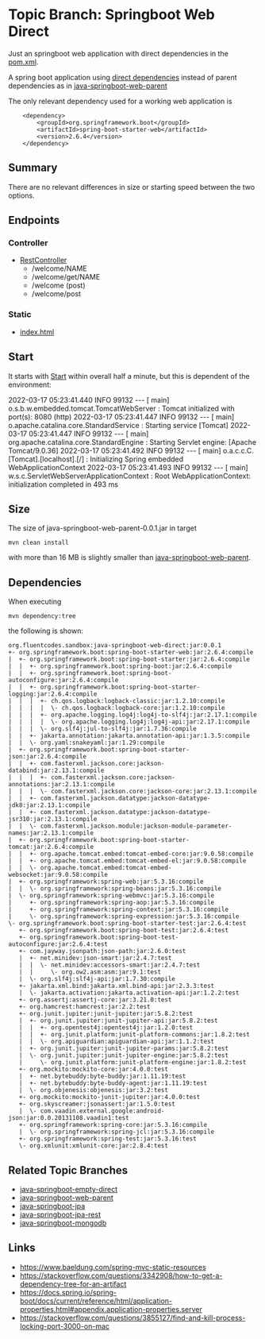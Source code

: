# Topic Branch: Springboot Web Direct
Just an springboot web application with direct dependencies in the 
[pom.xml](pom.xml).

A spring boot application using [direct dependencies](pom.xml) instead of
parent dependencies as in [java-springboot-web-parent](../../tree/java-springboot-web-parent)

The only relevant dependency used for a working web application is

		<dependency>
			<groupId>org.springframework.boot</groupId>
			<artifactId>spring-boot-starter-web</artifactId>
			<version>2.6.4</version>
		</dependency>

## Summary
There are no relevant differences in size or starting speed between the two options.

## Endpoints
### Controller
* [RestController](main/sources/RestController.java)
  * /welcome/NAME
  * /welcome/get/NAME
  * /welcome (post)
  * /welcome/post

### Static
* [index.html](resources-main/static/index.html)

## Start
It starts with [Start](main/sources/Start.java) within overall half a minute, but this is dependent of the environment: 

2022-03-17 05:23:41.440  INFO 99132 --- [           main] o.s.b.w.embedded.tomcat.TomcatWebServer  : Tomcat initialized with port(s): 8080 (http)
2022-03-17 05:23:41.447  INFO 99132 --- [           main] o.apache.catalina.core.StandardService   : Starting service [Tomcat]
2022-03-17 05:23:41.447  INFO 99132 --- [           main] org.apache.catalina.core.StandardEngine  : Starting Servlet engine: [Apache Tomcat/9.0.36]
2022-03-17 05:23:41.492  INFO 99132 --- [           main] o.a.c.c.C.[Tomcat].[localhost].[/]       : Initializing Spring embedded WebApplicationContext
2022-03-17 05:23:41.493  INFO 99132 --- [           main] w.s.c.ServletWebServerApplicationContext : Root WebApplicationContext: initialization completed in 493 ms
## Size
The size of java-springboot-web-parent-0.0.1.jar in target 

    mvn clean install

with more than 16 MB is slightly smaller than [java-springboot-web-parent](../../tree/java-springboot-web-parent). 

## Dependencies
When executing 
   
    mvn dependency:tree

the following is shown: 

    org.fluentcodes.sandbox:java-springboot-web-direct:jar:0.0.1
    +- org.springframework.boot:spring-boot-starter-web:jar:2.6.4:compile
    |  +- org.springframework.boot:spring-boot-starter:jar:2.6.4:compile
    |  |  +- org.springframework.boot:spring-boot:jar:2.6.4:compile
    |  |  +- org.springframework.boot:spring-boot-autoconfigure:jar:2.6.4:compile
    |  |  +- org.springframework.boot:spring-boot-starter-logging:jar:2.6.4:compile
    |  |  |  +- ch.qos.logback:logback-classic:jar:1.2.10:compile
    |  |  |  |  \- ch.qos.logback:logback-core:jar:1.2.10:compile
    |  |  |  +- org.apache.logging.log4j:log4j-to-slf4j:jar:2.17.1:compile
    |  |  |  |  \- org.apache.logging.log4j:log4j-api:jar:2.17.1:compile
    |  |  |  \- org.slf4j:jul-to-slf4j:jar:1.7.36:compile
    |  |  +- jakarta.annotation:jakarta.annotation-api:jar:1.3.5:compile
    |  |  \- org.yaml:snakeyaml:jar:1.29:compile
    |  +- org.springframework.boot:spring-boot-starter-json:jar:2.6.4:compile
    |  |  +- com.fasterxml.jackson.core:jackson-databind:jar:2.13.1:compile
    |  |  |  +- com.fasterxml.jackson.core:jackson-annotations:jar:2.13.1:compile
    |  |  |  \- com.fasterxml.jackson.core:jackson-core:jar:2.13.1:compile
    |  |  +- com.fasterxml.jackson.datatype:jackson-datatype-jdk8:jar:2.13.1:compile
    |  |  +- com.fasterxml.jackson.datatype:jackson-datatype-jsr310:jar:2.13.1:compile
    |  |  \- com.fasterxml.jackson.module:jackson-module-parameter-names:jar:2.13.1:compile
    |  +- org.springframework.boot:spring-boot-starter-tomcat:jar:2.6.4:compile
    |  |  +- org.apache.tomcat.embed:tomcat-embed-core:jar:9.0.58:compile
    |  |  +- org.apache.tomcat.embed:tomcat-embed-el:jar:9.0.58:compile
    |  |  \- org.apache.tomcat.embed:tomcat-embed-websocket:jar:9.0.58:compile
    |  +- org.springframework:spring-web:jar:5.3.16:compile
    |  |  \- org.springframework:spring-beans:jar:5.3.16:compile
    |  \- org.springframework:spring-webmvc:jar:5.3.16:compile
    |     +- org.springframework:spring-aop:jar:5.3.16:compile
    |     +- org.springframework:spring-context:jar:5.3.16:compile
    |     \- org.springframework:spring-expression:jar:5.3.16:compile
    \- org.springframework.boot:spring-boot-starter-test:jar:2.6.4:test
       +- org.springframework.boot:spring-boot-test:jar:2.6.4:test
       +- org.springframework.boot:spring-boot-test-autoconfigure:jar:2.6.4:test
       +- com.jayway.jsonpath:json-path:jar:2.6.0:test
       |  +- net.minidev:json-smart:jar:2.4.7:test
       |  |  \- net.minidev:accessors-smart:jar:2.4.7:test
       |  |     \- org.ow2.asm:asm:jar:9.1:test
       |  \- org.slf4j:slf4j-api:jar:1.7.30:compile
       +- jakarta.xml.bind:jakarta.xml.bind-api:jar:2.3.3:test
       |  \- jakarta.activation:jakarta.activation-api:jar:1.2.2:test
       +- org.assertj:assertj-core:jar:3.21.0:test
       +- org.hamcrest:hamcrest:jar:2.2:test
       +- org.junit.jupiter:junit-jupiter:jar:5.8.2:test
       |  +- org.junit.jupiter:junit-jupiter-api:jar:5.8.2:test
       |  |  +- org.opentest4j:opentest4j:jar:1.2.0:test
       |  |  +- org.junit.platform:junit-platform-commons:jar:1.8.2:test
       |  |  \- org.apiguardian:apiguardian-api:jar:1.1.2:test
       |  +- org.junit.jupiter:junit-jupiter-params:jar:5.8.2:test
       |  \- org.junit.jupiter:junit-jupiter-engine:jar:5.8.2:test
       |     \- org.junit.platform:junit-platform-engine:jar:1.8.2:test
       +- org.mockito:mockito-core:jar:4.0.0:test
       |  +- net.bytebuddy:byte-buddy:jar:1.11.19:test
       |  +- net.bytebuddy:byte-buddy-agent:jar:1.11.19:test
       |  \- org.objenesis:objenesis:jar:3.2:test
       +- org.mockito:mockito-junit-jupiter:jar:4.0.0:test
       +- org.skyscreamer:jsonassert:jar:1.5.0:test
       |  \- com.vaadin.external.google:android-json:jar:0.0.20131108.vaadin1:test
       +- org.springframework:spring-core:jar:5.3.16:compile
       |  \- org.springframework:spring-jcl:jar:5.3.16:compile
       +- org.springframework:spring-test:jar:5.3.16:test
       \- org.xmlunit:xmlunit-core:jar:2.8.4:test

## Related Topic Branches
* [java-springboot-empty-direct](../../tree/java-springboot-empty-direct)
* [java-springboot-web-parent](../../tree/java-springboot-web-parent)
* [java-springboot-jpa](../../tree/java-springboot-jpa)
* [java-springboot-jpa-rest](../../tree/java-springboot-jpa-rest)
* [java-springboot-mongodb](../../tree/java-springboot-mongodb)


## Links
* https://www.baeldung.com/spring-mvc-static-resources
* https://stackoverflow.com/questions/3342908/how-to-get-a-dependency-tree-for-an-artifact
* https://docs.spring.io/spring-boot/docs/current/reference/html/application-properties.html#appendix.application-properties.server
* https://stackoverflow.com/questions/3855127/find-and-kill-process-locking-port-3000-on-mac